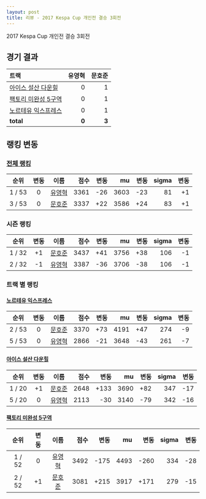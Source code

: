 ```yaml
---
layout: post
title: 리뷰 - 2017 Kespa Cup 개인전 결승 3회전
---
```


2017 Kespa Cup 개인전 결승 3회전


## 경기 결과

| 트랙 | 유영혁 | 문호준 |
|:---|---:|---:|
| [아이스 설산 다운힐](../seolsan) | 0 | 1 |
| [팩토리 미완성 5구역](../district5) | 0 | 1 |
| [노르테유 익스프레스](../noex) | 0 | 1 |
| __total__ | __0__ | __3__ |


## 랭킹 변동


### [전체 랭킹](../singles-full)

| 순위 | 변동 | 이름 | 점수 | 변동 | mu | 변동 | sigma | 변동 |
|:---:|:---:|:---:|---:|---:|---:|---:|---:|---:|
| 1 / 53 | 0 | [유영혁](../yuyeonghyeok) | 3361 | -26 | 3603 | -23 | 81 | +1 |
| 3 / 53 | 0 | [문호준](../munhojun) | 3337 | +22 | 3586 | +24 | 83 | +1 |

### 시즌 랭킹

| 순위 | 변동 | 이름 | 점수 | 변동 | mu | 변동 | sigma | 변동 |
|:---:|:---:|:---:|---:|---:|---:|---:|---:|---:|
| 1 / 32 | +1 | [문호준](../munhojun) | 3437 | +41 | 3756 | +38 | 106 | -1 |
| 2 / 32 | -1 | [유영혁](../yuyeonghyeok) | 3387 | -36 | 3706 | -38 | 106 | -1 |

### 트랙 별 랭킹


#### [노르테유 익스프레스](../noex)

| 순위 | 변동 | 이름 | 점수 | 변동 | mu | 변동 | sigma | 변동 |
|:---:|:---:|:---:|---:|---:|---:|---:|---:|---:|
| 2 / 53 | 0 | [문호준](../munhojun) | 3370 | +73 | 4191 | +47 | 274 | -9 |
| 5 / 53 | 0 | [유영혁](../yuyeonghyeok) | 2866 | -21 | 3648 | -43 | 261 | -7 |

#### [아이스 설산 다운힐](../seolsan)

| 순위 | 변동 | 이름 | 점수 | 변동 | mu | 변동 | sigma | 변동 |
|:---:|:---:|:---:|---:|---:|---:|---:|---:|---:|
| 1 / 20 | +1 | [문호준](../munhojun) | 2648 | +133 | 3690 | +82 | 347 | -17 |
| 5 / 20 | 0 | [유영혁](../yuyeonghyeok) | 2113 | -30 | 3140 | -79 | 342 | -16 |

#### [팩토리 미완성 5구역](../district5)

| 순위 | 변동 | 이름 | 점수 | 변동 | mu | 변동 | sigma | 변동 |
|:---:|:---:|:---:|---:|---:|---:|---:|---:|---:|
| 1 / 52 | 0 | [유영혁](../yuyeonghyeok) | 3492 | -175 | 4493 | -260 | 334 | -28 |
| 2 / 52 | +1 | [문호준](../munhojun) | 3081 | +215 | 3917 | +171 | 279 | -15 |
